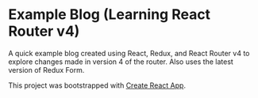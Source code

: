 # Example Blog (Learning React Router v4)

A quick example blog created using React, Redux, and React Router v4 to explore changes made in version 4 of the router. Also uses the latest version of Redux Form.


This project was bootstrapped with [Create React App](https://github.com/facebookincubator/create-react-app).
